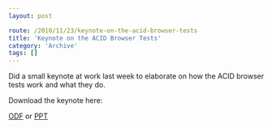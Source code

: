 ```yaml
---
layout: post

route: /2010/11/23/keynote-on-the-acid-browser-tests
title: 'Keynote on the ACID Browser Tests'
category: 'Archive'
tags: []
---
```


Did a small keynote at work last week to elaborate on how the ACID browser tests
work and what they do.

Download the keynote here:

[ODF](/files/acidtests_lecture_nerdvana_week46_2010.odp)
or
[PPT](/files/acidtests_lecture_nerdvana_week46_2010.ppt)

